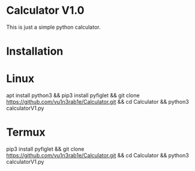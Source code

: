 # Calculator V1.0
This is just a simple python calculator.

# Installation
# Linux
apt install python3 && pip3 install pyfiglet && git clone https://github.com/vu1n3rab1e/Calculator.git && cd Calculator && python3 calculatorV1.py

# Termux
pip3 install pyfiglet && git clone https://github.com/vu1n3rab1e/Calculator.git && cd Calculator && python3 calculatorV1.py

